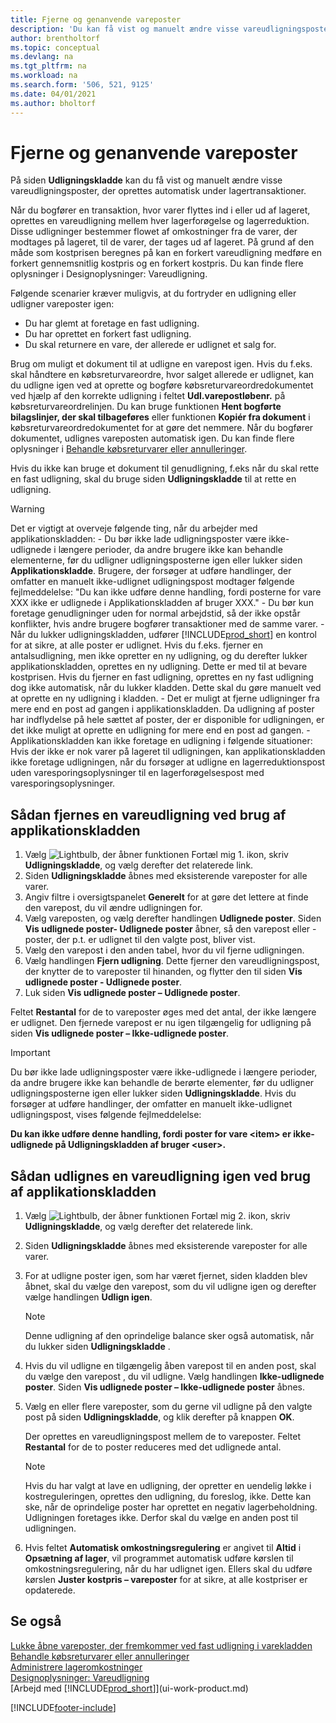```yaml
---
title: Fjerne og genanvende vareposter
description: 'Du kan få vist og manuelt ændre visse vareudligningsposter, der oprettes automatisk under lagerposteringer.'
author: brentholtorf
ms.topic: conceptual
ms.devlang: na
ms.tgt_pltfrm: na
ms.workload: na
ms.search.form: '506, 521, 9125'
ms.date: 04/01/2021
ms.author: bholtorf
---
```

# <a name="remove-and-reapply-item-ledger-entries"></a>Fjerne og genanvende vareposter
På siden **Udligningskladde** kan du få vist og manuelt ændre visse vareudligningsposter, der oprettes automatisk under lagertransaktioner.  

Når du bogfører en transaktion, hvor varer flyttes ind i eller ud af lageret, oprettes en vareudligning mellem hver lagerforøgelse og lagerreduktion. Disse udligninger bestemmer flowet af omkostninger fra de varer, der modtages på lageret, til de varer, der tages ud af lageret. På grund af den måde som kostprisen beregnes på kan en forkert vareudligning medføre en forkert gennemsnitlig kostpris og en forkert kostpris. Du kan finde flere oplysninger i Designoplysninger: Vareudligning.

Følgende scenarier kræver muligvis, at du fortryder en udligning eller udligner vareposter igen:

- Du har glemt at foretage en fast udligning.
- Du har oprettet en forkert fast udligning.
- Du skal returnere en vare, der allerede er udlignet et salg for.

Brug om muligt et dokument til at udligne en varepost igen. Hvis du f.eks. skal håndtere en købsreturvareordre, hvor salget allerede er udlignet, kan du udligne igen ved at oprette og bogføre købsreturvareordredokumentet ved hjælp af den korrekte udligning i feltet **Udl.varepostløbenr.** på købsreturvareordrelinjen. Du kan bruge funktionen **Hent bogførte bilagslinjer, der skal tilbageføres** eller funktionen **Kopiér fra dokument** i købsreturvareordredokumentet for at gøre det nemmere. Når du bogfører dokumentet, udlignes vareposten automatisk igen. Du kan finde flere oplysninger i [Behandle købsreturvarer eller annulleringer](purchasing-how-process-purchase-returns-cancellations.md).

Hvis du ikke kan bruge et dokument til genudligning, f.eks når du skal rette en fast udligning, skal du bruge siden **Udligningskladde** til at rette en udligning.

> [!Warning]  
> Det er vigtigt at overveje følgende ting, når du arbejder med applikationskladden:
    - Du bør ikke lade udligningsposter være ikke-udlignede i længere perioder, da andre brugere ikke kan behandle elementerne, før du udligner udligningsposterne igen eller lukker siden **Applikationskladde**. Brugere, der forsøger at udføre handlinger, der omfatter en manuelt ikke-udlignet udligningspost modtager følgende fejlmeddelelse: "Du kan ikke udføre denne handling, fordi posterne for vare XXX ikke er udlignede i Applikationskladden af bruger XXX."
    - Du bør kun foretage genudligninger uden for normal arbejdstid, så der ikke opstår konflikter, hvis andre brugere bogfører transaktioner med de samme varer.
    - Når du lukker udligningskladden, udfører [!INCLUDE[prod_short](includes/prod_short.md)] en kontrol for at sikre, at alle poster er udlignet. Hvis du f.eks. fjerner en antalsudligning, men ikke opretter en ny udligning, og du derefter lukker applikationskladden, oprettes en ny udligning. Dette er med til at bevare kostprisen. Hvis du fjerner en fast udligning, oprettes en ny fast udligning dog ikke automatisk, når du lukker kladden. Dette skal du gøre manuelt ved at oprette en ny udligning i kladden.
    - Det er muligt at fjerne udligninger fra mere end en post ad gangen i applikationskladden. Da udligning af poster har indflydelse på hele sættet af poster, der er disponible for udligningen, er det ikke muligt at oprette en udligning for mere end en post ad gangen.
    - Applikationskladden kan ikke foretage en udligning i følgende situationer: Hvis der ikke er nok varer på lageret til udligningen, kan applikationskladden ikke foretage udligningen, når du forsøger at udligne en lagerreduktionspost uden varesporingsoplysninger til en lagerforøgelsespost med varesporingsoplysninger.

## <a name="to-remove-an-item-application-by-using-the-application-worksheet"></a>Sådan fjernes en vareudligning ved brug af applikationskladden

1.  Vælg ![Lightbulb, der åbner funktionen Fortæl mig 1.](media/ui-search/search_small.png "Fortæl mig, hvad du vil foretage dig") ikon, skriv **Udligningskladde**, og vælg derefter det relaterede link.  
2.  Siden **Udligningskladde** åbnes med eksisterende vareposter for alle varer.  
3.  Angiv filtre i oversigtspanelet **Generelt** for at gøre det lettere at finde den varepost, du vil ændre udligningen for.  
4.  Vælg vareposten, og vælg derefter handlingen **Udlignede poster**. Siden **Vis udlignede poster- Udlignede poster** åbner, så den varepost eller -poster, der p.t. er udlignet til den valgte post, bliver vist.  
5.  Vælg den varepost i den anden tabel, hvor du vil fjerne udligningen.  
6.  Vælg handlingen **Fjern udligning**. Dette fjerner den vareudligningspost, der knytter de to vareposter til hinanden, og flytter den til siden **Vis udlignede poster - Udlignede poster**.  
7.  Luk siden **Vis udlignede poster – Udlignede poster**.  

 Feltet **Restantal** for de to vareposter øges med det antal, der ikke længere er udlignet. Den fjernede varepost er nu igen tilgængelig for udligning på siden **Vis udlignede poster – Ikke-udlignede poster**.  

> [!IMPORTANT]  
>  Du bør ikke lade udligningsposter være ikke-udlignede i længere perioder, da andre brugere ikke kan behandle de berørte elementer, før du udligner udligningsposterne igen eller lukker siden **Udligningskladde**. Hvis du forsøger at udføre handlinger, der omfatter en manuelt ikke-udlignet udligningspost, vises følgende fejlmeddelelse:  
>   
>  **Du kan ikke udføre denne handling, fordi poster for vare \<item\> er ikke-udlignede på Udligningskladden af bruger \<user\>.**  

## <a name="to-reapply-an-item-application-by-using-the-application-worksheet"></a>Sådan udlignes en vareudligning igen ved brug af applikationskladden

1.  Vælg ![Lightbulb, der åbner funktionen Fortæl mig 2.](media/ui-search/search_small.png "Fortæl mig, hvad du vil foretage dig") ikon, skriv **Udligningskladde**, og vælg derefter det relaterede link.  
2.  Siden **Udligningskladde** åbnes med eksisterende vareposter for alle varer.  
3.  For at udligne poster igen, som har været fjernet, siden kladden blev åbnet, skal du vælge den varepost, som du vil udligne igen og derefter vælge handlingen **Udlign igen**.  

    > [!NOTE]  
    >  Denne udligning af den oprindelige balance sker også automatisk, når du lukker siden **Udligningskladde** .  
4.  Hvis du vil udligne en tilgængelig åben varepost til en anden post, skal du vælge den varepost , du vil udligne. Vælg handlingen **Ikke-udlignede poster**. Siden **Vis udlignede poster – Ikke-udlignede poster** åbnes.  
5.  Vælg en eller flere vareposter, som du gerne vil udligne på den valgte post på siden **Udligningskladde**, og klik derefter på knappen **OK**.  

     Der oprettes en vareudligningspost mellem de to vareposter. Feltet **Restantal** for de to poster reduceres med det udlignede antal.  

    > [!NOTE]  
    >  Hvis du har valgt at lave en udligning, der opretter en uendelig løkke i kostreguleringen, oprettes den udligning, du foreslog, ikke. Dette kan ske, når de oprindelige poster har oprettet en negativ lagerbeholdning. Udligningen foretages ikke. Derfor skal du vælge en anden post til udligningen.  
6.  Hvis feltet **Automatisk omkostningsregulering** er angivet til **Altid** i **Opsætning af lager**, vil programmet automatisk udføre kørslen til omkostningsregulering, når du har udlignet igen. Ellers skal du udføre kørslen **Juster kostpris – vareposter** for at sikre, at alle kostpriser er opdaterede.  

## <a name="see-also"></a>Se også

[Lukke åbne vareposter, der fremkommer ved fast udligning i varekladden](finance-how-to-close-open-item-ledger-entries-resulting-from-fixed-application-in-the-item-journal.md)  
 [Behandle købsreturvarer eller annulleringer](purchasing-how-process-purchase-returns-cancellations.md)  
 [Administrere lageromkostninger](finance-manage-inventory-costs.md)   
 [Designoplysninger: Vareudligning](design-details-item-application.md)  
 [Arbejd med [!INCLUDE[prod_short](includes/prod_short.md)]](ui-work-product.md)


[!INCLUDE[footer-include](includes/footer-banner.md)]
